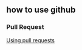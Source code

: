 ## how to use github


### Pull Request

[Using pull requests](https://help.github.com/articles/using-pull-requests/)
